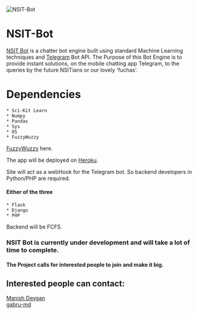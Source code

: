 ![NSIT-Bot](https://github.com/gabru-md/NSIT-Bot/blob/master/resources/images/NSIT-Bot.jpg?raw=true)

# NSIT-Bot

[NSIT Bot](https://github.com/gabru-md/NSIT-Bot) is a chatter bot engine built using standard Machine Learning techniques and [Telegram](https://telegram.org/) Bot API.
The Purpose of this Bot Engine is to provide instant solutions, on the mobile chatting app Telegram, to the queries by the future NSITians or our lovely 'fuchas'.

# Dependencies
    * Sci-Kit Learn
    * Numpy
    * Pandas
    * Sys
    * OS
    * FuzzyWuzzy

[FuzzyWuzzy](https://github.com/seatgeek/fuzzywuzzy) here.

The app will be deployed on [Heroku](https://www.heroku.com/).

Site will act as a webHook for the Telegram bot. So backend developers in Python/PHP are required. 
#### Either of the three
    * Flask
    * Django
    * PHP

Backend will be FCFS.

### NSIT Bot is currently under development and will take a lot of time to complete.
#### The Project calls for interested people to join and make it big.

## Interested people can contact:
[Manish Devgan](https://www.facebook.com/mr.rkr)<br>
[gabru-md](https://github.com/gabru-md)
